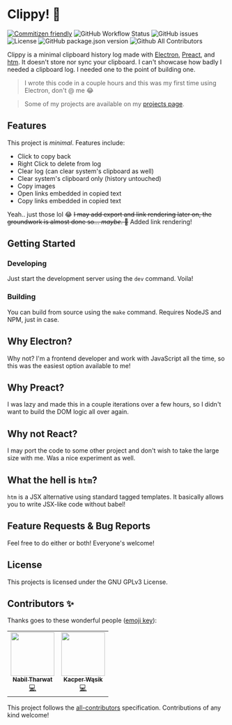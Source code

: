 # Clippy! 🚀

[![Commitizen
friendly](https://img.shields.io/badge/commitizen-friendly-brightgreen.svg)](http://commitizen.github.io/cz-cli/)
![GitHub Workflow
Status](https://img.shields.io/github/workflow/status/kl13nt/clippy/electron-builder-action)
![GitHub issues](https://img.shields.io/github/issues-raw/kl13nt/clippy)
![License](https://img.shields.io/github/license/kl13nt/clippy)
![GitHub package.json
version](https://img.shields.io/github/package-json/v/kl13nt/clippy)
![Github All
Contributors](https://img.shields.io/github/all-contributors/kl13nt/clippy)


Clippy is a minimal clipboard history log made with
[Electron](https://electronjs.org), [Preact](https://preactjs.com), and
[htm](https://github.com/developit/htm). It doesn't store nor sync your
clipboard. I can't showcase how badly I needed a clipboard log. I
needed one to the point of building one.

> I wrote this code in a couple hours and this was my first time using Electron, don't @ me 😂

> Some of my projects are available on my [projects page](https://iamnabil.netlify.app/projects).

## Features
This project is *minimal*. Features include:

- Click to copy back
- Right Click to delete from log
- Clear log (can clear system's clipboard as well)
- Clear system's clipboard only (history untouched)
- Copy images
- Open links embedded in copied text
- Copy links embedded in copied text

Yeah.. just those lol 😂 ~~I may add export and link rendering later on, the
groundwork is almost done so... _maybe_. 🤷~~ Added link rendering!

## Getting Started

### Developing
Just start the development server using the `dev` command. Voila!

### Building
You can build from source using the `make` command. Requires NodeJS and NPM,
just in case.

## Why Electron?
Why not? I'm a frontend developer and work with JavaScript all the time, so this
was the easiest option available to me!

## Why Preact?
I was lazy and made this in a couple iterations over a few hours, so I didn't
want to build the DOM logic all over again.

## Why not React?
I may port the code to some other
project and don't wish to take the large size with me. Was a nice experiment as well.

## What the hell is `htm`?
`htm` is a JSX alternative using standard tagged templates. It basically allows
you to write JSX-like code without babel!

## Feature Requests & Bug Reports
Feel free to do either or both! Everyone's welcome!

## License
This projects is licensed under the GNU GPLv3 License.
## Contributors ✨

Thanks goes to these wonderful people ([emoji key](https://allcontributors.org/docs/en/emoji-key)):

<!-- ALL-CONTRIBUTORS-LIST:START - Do not remove or modify this section -->
<!-- prettier-ignore-start -->
<!-- markdownlint-disable -->
<table>
  <tr>
    <td align="center"><a href="https://github.com/KL13NT"><img src="https://avatars.githubusercontent.com/u/20807178?v=4?s=100" width="100px;" alt=""/><br /><sub><b>Nabil Tharwat</b></sub></a><br /><a href="https://github.com/KL13NT/clippy/commits?author=KL13NT" title="Code">💻</a></td>
    <td align="center"><a href="https://github.com/iamkacperwasik"><img src="https://avatars.githubusercontent.com/u/57839948?v=4?s=100" width="100px;" alt=""/><br /><sub><b>Kacper Wąsik</b></sub></a><br /><a href="https://github.com/KL13NT/clippy/commits?author=iamkacperwasik" title="Code">💻</a></td>
  </tr>
</table>

<!-- markdownlint-restore -->
<!-- prettier-ignore-end -->

<!-- ALL-CONTRIBUTORS-LIST:END -->

This project follows the [all-contributors](https://github.com/all-contributors/all-contributors) specification. Contributions of any kind welcome!
